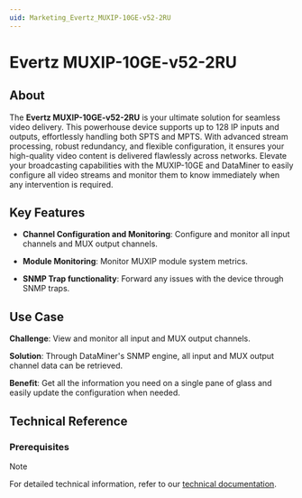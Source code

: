```yaml
---
uid: Marketing_Evertz_MUXIP-10GE-v52-2RU
---
```


# Evertz MUXIP-10GE-v52-2RU

## About

The **Evertz MUXIP-10GE-v52-2RU** is your ultimate solution for seamless video delivery. This powerhouse device supports up to 128 IP inputs and outputs, effortlessly handling both SPTS and MPTS. With advanced stream processing, robust redundancy, and flexible configuration, it ensures your high-quality video content is delivered flawlessly across networks. Elevate your broadcasting capabilities with the MUXIP-10GE and DataMiner to easily configure all video streams and monitor them to know immediately when any intervention is required.

## Key Features

- **Channel Configuration and Monitoring**: Configure and monitor all input channels and MUX output channels.

- **Module Monitoring**: Monitor MUXIP module system metrics.

- **SNMP Trap functionality**: Forward any issues with the device through SNMP traps.

## Use Case

**Challenge**: View and monitor all input and MUX output channels.

**Solution**: Through DataMiner's SNMP engine, all input and MUX output channel data can be retrieved.

**Benefit**: Get all the information you need on a single pane of glass and easily update the configuration when needed.

## Technical Reference

### Prerequisites

> [!NOTE]
> For detailed technical information, refer to our [technical documentation](xref:Connector_help_Evertz_MUXIP-10GE-v52-2RU).
